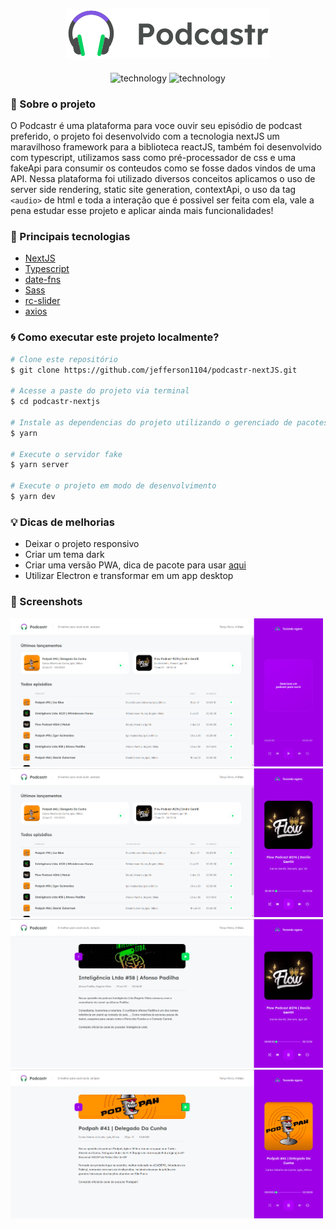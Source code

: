 <h2 align="center">
  <img alt="Moveit" src="./public/logo.svg">
</h2>

<p align="center">
  <img alt="technology" src="https://img.shields.io/badge/TypeScript-007ACC?style=for-the-badge&logo=typescript&logoColor=white">
  <img alt="technology" src="https://img.shields.io/badge/next.js-000000?style=for-the-badge&logo=next.js&logoColor=white">
</p>

### :memo: Sobre o projeto

O Podcastr é uma plataforma para voce ouvir seu episódio de podcast preferido, o projeto foi desenvolvido com a tecnologia nextJS um maravilhoso framework para a biblioteca reactJS, também foi desenvolvido com typescript, utilizamos sass como pré-processador de css e uma fakeApi para consumir os conteudos como se fosse dados vindos de uma API. Nessa plataforma foi utilizado diversos conceitos aplicamos o uso de server side rendering, static site generation, contextApi, o uso da tag `<audio>` de html e toda a interação que é possivel ser feita com ela, vale a pena estudar esse projeto e aplicar ainda mais funcionalidades!

### :rocket: Principais tecnologias

<ul>
  <li><a target="_blank" href="https://nextjs.org/docs/getting-started">NextJS</a></li>
  <li><a target="_blank" href="https://www.typescriptlang.org/docs/">Typescript</a></li>
  <li><a target="_blank" href="https://date-fns.org/">date-fns</a></li>
  <li><a target="_blank" href="https://github.com/sass/sass">Sass</a></li>
  <li><a target="_blank" href="https://github.com/schrodinger/rc-slider">rc-slider</a></li>
  <li><a target="_blank" href="https://github.com/axios/axios">axios</a></li>
</ul>

### :cyclone: Como executar este projeto localmente?

```bash
# Clone este repositório
$ git clone https://github.com/jefferson1104/podcastr-nextJS.git

# Acesse a paste do projeto via terminal
$ cd podcastr-nextjs

# Instale as dependencias do projeto utilizando o gerenciado de pacotes yarn
$ yarn

# Execute o servidor fake
$ yarn server

# Execute o projeto em modo de desenvolvimento
$ yarn dev

```

### :bulb: Dicas de melhorias

- Deixar o projeto responsivo
- Criar um tema dark
- Criar uma versão PWA, dica de pacote para usar [aqui](https://github.com/shadowwalker/next-pwa)
- Utilizar Electron e transformar em um app desktop

### 🎨 Screenshots

<p >
  <img width=500 src="./public/screenshots/screenshot-01.png">
  <img width=500 src="./public/screenshots/screenshot-02.png">
  <img width=500 src="./public/screenshots/screenshot-03.png">
  <img width=500 src="./public/screenshots/screenshot-04.png">
</p>

